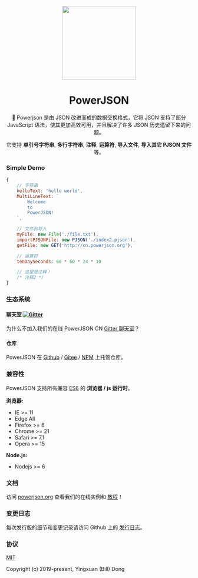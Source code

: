 <div align='center'>
<img src='https://powerjson.github.io/PowerJSON-Website/logo-noopa.jpeg' height='200px'>

<h1>PowerJSON</h1>

:clap: Powerjson 是由 JSON 改进而成的数据交换格式，它将 JSON 支持了部分 JavaScript 语法，使其更加高效可用，并且解决了许多 JSON 历史遗留下来的问题。

它支持 **单引号字符串**, **多行字符串**, **注释**, **运算符**, **导入文件**, **导入其它 PJSON 文件** 等。
</div>

### Simple Demo
```javascript
{
    // 字符串
    helloText: 'hello world',
    MultiLineText: `
        Welcome
        to
        PowerJSON!
    `,

    // 文件和导入
    myFile: new File('./file.txt'),
    importPJSONFile: new PJSON('./index2.pjson'),
    getFile: new GET('http://cn.powerjson.org'),

    // 运算符
    tenDaySeconds: 60 * 60 * 24 * 10

    // 这里是注释！
    /* 注释2 */
}
```

### 生态系统
#### 聊天室 [![Gitter](https://badges.gitter.im/powerjson-cn/community.svg)](https://gitter.im/powerjson-cn/community?utm_source=badge&utm_medium=badge&utm_campaign=pr-badge)
为什么不加入我们的在线 PowerJSON CN [Gitter 聊天室](https://gitter.im/powerjson-cn/community?utm_source=badge&utm_medium=badge&utm_campaign=pr-badge)？

#### 仓库
PowerJSON 在 [Github](https://github.com/PowerJSON/PowerJSON) / [Gitee](https://gitee.com/PowerJSON/PowerJSON) / [NPM](https://www.npmjs.com/package/@powerjson/powerjson) 上托管仓库。

### 兼容性
PowerJSON 支持所有兼容 [ES6](https://caniuse.com/#feat=es6) 的 **浏览器 / js 运行时**。

**浏览器:**
- IE >= 11
- Edge All
- Firefox >= 6
- Chrome >= 21
- Safari >= 7.1
- Opera >= 15

**Node.js:**
- Nodejs >= 6

### 文档
访问 [powerjson.org](http://cn.powerjson.org) 查看我们的在线实例和 [教程](http://cn.powerjson.org/)！

### 变更日志
每次发行版的细节和变更记录请访问 Github 上的 [发行日志](https://github.com/PowerJSON/PowerJSON/releases)。

### 协议
[MIT](https://opensource.org/licenses/MIT)

Copyright (c) 2019-present, Yingxuan (Bill) Dong
